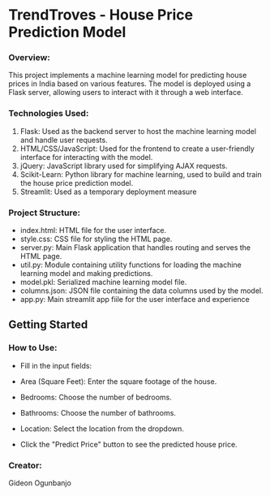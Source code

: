 # TrendTroves - House Price Prediction Model
### Overview:
This project implements a machine learning model for predicting house prices in India based on various features. The model is deployed using a Flask server, allowing users to interact with it through a web interface.

### Technologies Used:
1. Flask: Used as the backend server to host the machine learning model and handle user requests.
2. HTML/CSS/JavaScript: Used for the frontend to create a user-friendly interface for interacting with the model.
3. jQuery: JavaScript library used for simplifying AJAX requests.
4. Scikit-Learn: Python library for machine learning, used to build and train the house price prediction model.
5. Streamlit: Used as a temporary deployment measure

### Project Structure:
- index.html: HTML file for the user interface.
- style.css: CSS file for styling the HTML page.
- server.py: Main Flask application that handles routing and serves the HTML page.
- util.py: Module containing utility functions for loading the machine learning model and making predictions.
- model.pkl: Serialized machine learning model file.
- columns.json: JSON file containing the data columns used by the model.
- app.py: Main streamlit app fiile for the user interface and experience

## Getting Started
### How to Use:
- Fill in the input fields:

- Area (Square Feet): Enter the square footage of the house.
- Bedrooms: Choose the number of bedrooms.
- Bathrooms: Choose the number of bathrooms.
- Location: Select the location from the dropdown.
- Click the "Predict Price" button to see the predicted house price.

### Creator:
Gideon Ogunbanjo